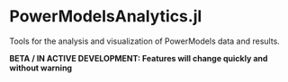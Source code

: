 # PowerModelsAnalytics.jl

Tools for the analysis and visualization of PowerModels data and results.

**BETA / IN ACTIVE DEVELOPMENT: Features will change quickly and without warning**
